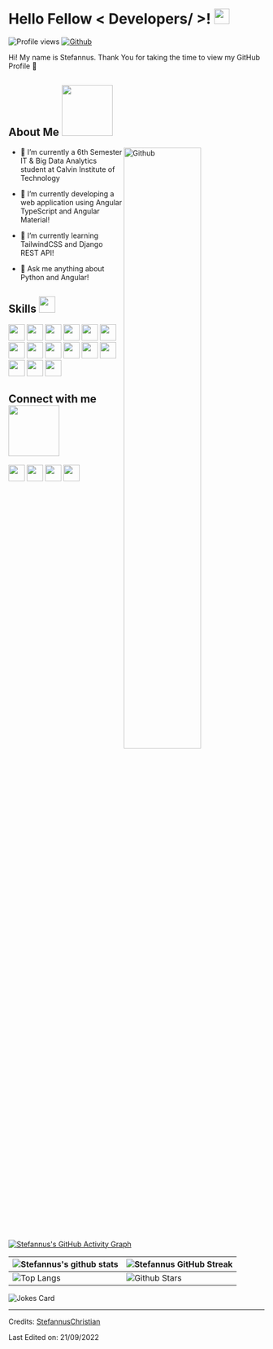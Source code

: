 <h1> Hello Fellow < Developers/ >! <img src = "https://raw.githubusercontent.com/MartinHeinz/MartinHeinz/master/wave.gif" width = 30px> </h1>
<p align='center'>
</p>


![Profile views](https://visitor-badge.glitch.me/badge?page_id=StefannusChristian.StefannusChristian)
[![Github](https://img.shields.io/github/followers/StefannusChristian?label=Follow&style=social)](https://github.com/StefannusChristian)

<div size='20px'> Hi! My name is Stefannus. Thank You for taking the time to view my GitHub Profile 🙂
</div>

<h2> About Me <img src = "https://media0.giphy.com/media/KDDpcKigbfFpnejZs6/giphy.gif?cid=ecf05e47oy6f4zjs8g1qoiystc56cu7r9tb8a1fe76e05oty&rid=giphy.gif" width = 100px></h2>

<img width="55%" align="right" alt="Github" src="https://raw.githubusercontent.com/onimur/.github/master/.resources/git-header.svg" />

- 🔭 I’m currently a 6th Semester IT & Big Data Analytics student at Calvin Institute of Technology
  
- 🌱 I’m currently developing a web application using Angular TypeScript and Angular Material!
  
- 👯 I’m currently learning TailwindCSS and Django REST API!
  
- 💬 Ask me anything about Python and Angular!

<h2> Skills <img src = "https://media2.giphy.com/media/QssGEmpkyEOhBCb7e1/giphy.gif?cid=ecf05e47a0n3gi1bfqntqmob8g9aid1oyj2wr3ds3mg700bl&rid=giphy.gif" width = 32px> </h2>
<p float="left">
    <img width ='32px' src ='https://raw.githubusercontent.com/rahulbanerjee26/githubAboutMeGenerator/main/icons/python.svg'> 
    <img width ='32px' src="https://img.icons8.com/color/48/null/angularjs.png"/>
    <img width ='32px' src="https://img.icons8.com/color/48/null/tailwindcss.png"/>
    <img width ='32px' src ='https://raw.githubusercontent.com/rahulbanerjee26/githubAboutMeGenerator/main/icons/html.svg'>
    <img width ='32px' src ='https://raw.githubusercontent.com/rahulbanerjee26/githubAboutMeGenerator/main/icons/css.svg'>
    <img width = '32px' src="https://img.icons8.com/color/48/null/typescript.png"/>
    <img width ='32px' src ='https://raw.githubusercontent.com/rahulbanerjee26/githubAboutMeGenerator/main/icons/javascript.svg'>
    <img width ='32px' src ='https://img.icons8.com/dusk/344/php-logo.png'>
    <img width ='32px' src ='https://img.icons8.com/color/344/django.png'>
    <img width ='32px' src ='https://raw.githubusercontent.com/rahulbanerjee26/githubAboutMeGenerator/main/icons/scikit.svg'>
    <img width ='32px' src ='https://raw.githubusercontent.com/rahulbanerjee26/githubAboutMeGenerator/main/icons/sqlite.svg'>
    <img width ='32px' src ='https://raw.githubusercontent.com/rahulbanerjee26/githubAboutMeGenerator/main/icons/pytorch.svg'>
    <img width ='32px' src ='https://img.icons8.com/color/344/numpy.png'>
    <img width ='32px' src ='https://img.icons8.com/fluency/344/microsoft-office-2019.png'>
    <img width ='32px' src ='https://img.icons8.com/color/344/filmora.png'>
</p>



<h2> Connect with me <img src='https://raw.githubusercontent.com/ShahriarShafin/ShahriarShafin/main/Assets/handshake.gif' width="100px"> </h2>
<a href = 'https://www.linkedin.com/in/stefannus-christian-295589209/'> <img width = '32px' align= 'center' src="https://raw.githubusercontent.com/rahulbanerjee26/githubAboutMeGenerator/main/icons/linked-in-alt.svg"/></a> 
<a href = 'https://www.github.com/StefannusChristian'> <img width = '32px' align= 'center' src="https://raw.githubusercontent.com/rahulbanerjee26/githubAboutMeGenerator/main/icons/github.svg"/></a>
<a href = 'https://telegram.me/esce08'> <img width = '32px' align= 'center' src="https://img.icons8.com/fluency/344/telegram-app.png"/></a>
<a href = 'https://www.instagram.com/stefannuschristian/'> <img width = '32px' align= 'center' src="https://img.icons8.com/fluency/344/instagram-new.png"/></a>

  
<br>
<br>
  <br>
  
[![Stefannus's GitHub Activity Graph](https://activity-graph.herokuapp.com/graph?username=StefannusChristian&theme=tokyonight)](https://git.io/praveenscience)

| ![Stefannus's github stats](https://github-readme-stats.vercel.app/api?username=StefannusChristian&show_icons=true&theme=tokyonight) | ![Stefannus GitHub Streak](https://github-readme-streak-stats.herokuapp.com/?user=StefannusChristian&theme=tokyonight) |
| --- | --- |
| ![Top Langs](https://github-readme-stats.vercel.app/api/top-langs/?username=StefannusChristian&theme=tokyonight) | ![Github Stars](https://github-readme-stats.vercel.app/api?username=StefannusChristian&show_icons=true&locale=en&count_private=true&hide_rank=true&custom_title=My%20GitHub%20Stats&disable_animations=true&theme=tokyonight) |

![Jokes Card](https://readme-jokes.vercel.app/api?theme=tokyonight)





-----
Credits: [StefannusChristian](https://github.com/StefannusChristian)

Last Edited on: 21/09/2022
